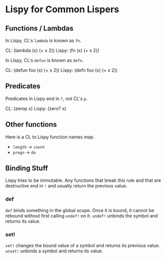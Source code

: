 Lispy for Common Lispers
========================

Functions / Lambdas
-------------------

In Lispy, CL's `lambda` is known as `fn`.

CL:
    (lambda (x) (+ x 2))
Lispy:
    (fn (x) (+ x 2))

In Lispy, CL's `defun` is known as `defn`.

CL:
    (defun foo (x) (+ x 2))
Lispy:
    (defn foo (x) (+ x 2))

Predicates
----------

Predicates in Lispy end in `?`, not CL's `p`.

CL:
    (zerop x)
Lispy:
    (zero? x)

Other functions
---------------

Here is a CL to Lispy function names map.

 * `length` -> `count`
 * `progn` -> `do`

Binding Stuff
-------------

Lispy tries to be immutable. Any functions that break this rule and
that are destructive end in `!` and usually return the previous value.

### def

`def` binds something in the global scope. Once it is bound, it cannot
be rebound without first calling `undef!` on it. `undef!` unbinds the
symbol and returns its value.

### set!

`set!` changes the bound value of a symbol and returns its previous
value. `unset!` unbinds a symbol and returns its value.
